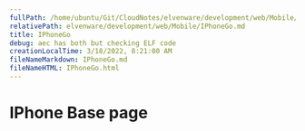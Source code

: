 ```yaml
---
fullPath: /home/ubuntu/Git/CloudNotes/elvenware/development/web/Mobile/IPhoneGo.md
relativePath: elvenware/development/web/Mobile/IPhoneGo.md
title: IPhoneGo
debug: aec has both but checking ELF code
creationLocalTime: 3/18/2022, 8:21:00 AM
fileNameMarkdown: IPhoneGo.md
fileNameHTML: IPhoneGo.html
---
```


<!-- toc -->
<!-- tocstop -->

IPhone Base page
================
